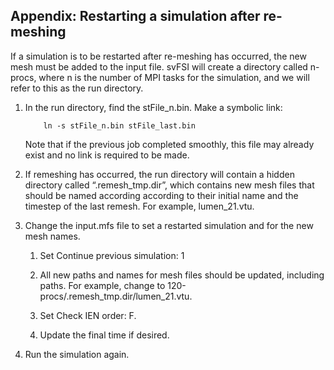 ## Appendix: Restarting a simulation after re-meshing

If a simulation is to be restarted after re-meshing has occurred, the new mesh must be added to the input file. svFSI will create a directory called n-procs, where n is the number of MPI tasks for the simulation, and we will refer to this as the run directory.

1.  In the run directory, find the stFile\_n.bin. Make a symbolic link:

            ln -s stFile_n.bin stFile_last.bin

    Note that if the previous job completed smoothly, this file may
    already exist and no link is required to be made.

2.  If remeshing has occurred, the run directory will contain a hidden
    directory called “.remesh\_tmp.dir”, which contains new mesh files
    that should be named according according to their initial name and
    the timestep of the last remesh. For example, lumen\_21.vtu.

3.  Change the input.mfs file to set a restarted simulation and for the
    new mesh names.

    1.  Set Continue previous simulation: 1

    2.  All new paths and names for mesh files should be updated,
        including paths. For example, change
        to 120-procs/.remesh\_tmp.dir/lumen\_21.vtu.

    3.  Set Check IEN order: F.

    4.  Update the final time if desired.

4.  Run the simulation again.

<p><br/><br/><br/><br/><br/></p>

